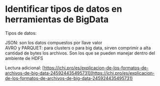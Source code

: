 # Identificar tipos de datos en herramientas de BigData

Tipos de datos:

JSON: son los datos compuestos por llave valor  
AVRO y PARQUET: para clusters o para big data, sirven comprimir a alta cantidad de bytes los archivos. Son los que se pueden manejar dentro del ambiente de HDFS

Lectura adicional: [https://ichi.pro/es/explicacion-de-los-formatos-de-archivos-de-big-data-245924435495731](https://ichi.pro/es/explicacion-de-los-formatos-de-archivos-de-big-data-245924435495731)